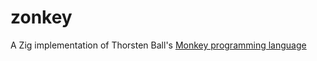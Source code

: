 # zonkey
A Zig implementation of Thorsten Ball's [Monkey programming language](https://monkeylang.org/)
